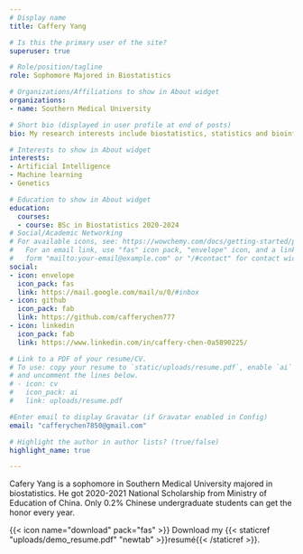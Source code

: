 ```yaml
---
# Display name
title: Caffery Yang

# Is this the primary user of the site?
superuser: true

# Role/position/tagline
role: Sophomore Majored in Biostatistics

# Organizations/Affiliations to show in About widget
organizations:
- name: Southern Medical University

# Short bio (displayed in user profile at end of posts)
bio: My research interests include biostatistics, statistics and bioinfo.

# Interests to show in About widget
interests:
- Artificial Intelligence
- Machine learning
- Genetics

# Education to show in About widget
education:
  courses:
  - course: BSc in Biostatistics 2020-2024
# Social/Academic Networking
# For available icons, see: https://wowchemy.com/docs/getting-started/page-builder/#icons
#   For an email link, use "fas" icon pack, "envelope" icon, and a link in the
#   form "mailto:your-email@example.com" or "/#contact" for contact widget.
social:
- icon: envelope
  icon_pack: fas
  link: https://mail.google.com/mail/u/0/#inbox
- icon: github
  icon_pack: fab
  link: https://github.com/cafferychen777
- icon: linkedin
  icon_pack: fab
  link: https://www.linkedin.com/in/caffery-chen-0a5890225/

# Link to a PDF of your resume/CV.
# To use: copy your resume to `static/uploads/resume.pdf`, enable `ai` icons in `params.toml`, 
# and uncomment the lines below.
# - icon: cv
#   icon_pack: ai
#   link: uploads/resume.pdf

#Enter email to display Gravatar (if Gravatar enabled in Config)
email: "cafferychen7850@gmail.com"

# Highlight the author in author lists? (true/false)
highlight_name: true

---
```


Cafery Yang is a sophomore in Southern Medical University majored in biostatistics. He got 2020-2021 National Scholarship from Ministry of Education of China. Only 0.2% Chinese undergraduate students can get the honor every year. 

{{< icon name="download" pack="fas" >}} Download my {{< staticref "uploads/demo_resume.pdf" "newtab" >}}resumé{{< /staticref >}}.
